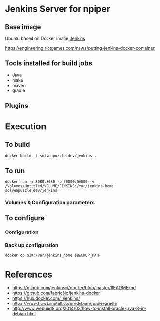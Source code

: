 # Jenkins Server for npiper

## Base image

Ubuntu based on Docker image [Jenkins](https://hub.docker.com/_/jenkins/)

https://engineering.riotgames.com/news/putting-jenkins-docker-container

## Tools installed for build jobs

* Java
* make
* maven 
* gradle

## Plugins

# Execution

## To build

`docker build -t solveapuzzle.dev/jenkins .`

## To run

`docker run -p 8080:8080 -p 50000:50000 -v /Volumes/Untitled/VOLUME/JENKINS:/var/jenkins-home solveapuzzle.dev/jenkins`

### Volumes & Configuration parameters

## To configure

### Configuration


### Back up configuration

`docker cp $ID:/var/jenkins_home $BACKUP_PATH`

# References
 * https://github.com/jenkinsci/docker/blob/master/README.md
 * https://github.com/fabric8io/jenkins-docker
 * https://hub.docker.com/_/jenkins/
 * https://www.howtoinstall.co/en/debian/jessie/gradle 
 * http://www.webupd8.org/2014/03/how-to-install-oracle-java-8-in-debian.html
